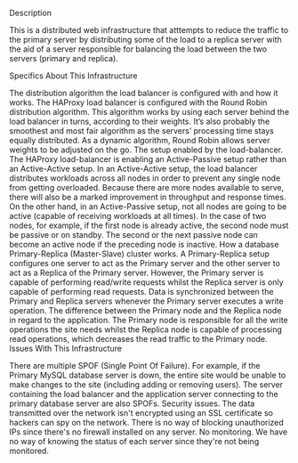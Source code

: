 Description

This is a distributed web infrastructure that atttempts to reduce the traffic to the primary server by distributing some of the load to a replica server with the aid of a server responsible for balancing the load between the two servers (primary and replica).

Specifics About This Infrastructure

The distribution algorithm the load balancer is configured with and how it works.
The HAProxy load balancer is configured with the Round Robin distribution algorithm. This algorithm works by using each server behind the load balancer in turns, according to their weights. It’s also probably the smoothest and most fair algorithm as the servers’ processing time stays equally distributed. As a dynamic algorithm, Round Robin allows server weights to be adjusted on the go.
The setup enabled by the load-balancer.
The HAProxy load-balancer is enabling an Active-Passive setup rather than an Active-Active setup. In an Active-Active setup, the load balancer distributes workloads across all nodes in order to prevent any single node from getting overloaded. Because there are more nodes available to serve, there will also be a marked improvement in throughput and response times. On the other hand, in an Active-Passive setup, not all nodes are going to be active (capable of receiving workloads at all times). In the case of two nodes, for example, if the first node is already active, the second node must be passive or on standby. The second or the next passive node can become an active node if the preceding node is inactive.
How a database Primary-Replica (Master-Slave) cluster works.
A Primary-Replica setup configures one server to act as the Primary server and the other server to act as a Replica of the Primary server. However, the Primary server is capable of performing read/write requests whilst the Replica server is only capable of performing read requests. Data is synchronized between the Primary and Replica servers whenever the Primary server executes a write operation.
The difference between the Primary node and the Replica node in regard to the application.
The Primary node is responsible for all the write operations the site needs whilst the Replica node is capable of processing read operations, which decreases the read traffic to the Primary node.
Issues With This Infrastructure

There are multiple SPOF (Single Point Of Failure).
For example, if the Primary MySQL database server is down, the entire site would be unable to make changes to the site (including adding or removing users). The server containing the load balancer and the application server connecting to the primary database server are also SPOFs.
Security issues.
The data transmitted over the network isn't encrypted using an SSL certificate so hackers can spy on the network. There is no way of blocking unauthorized IPs since there's no firewall installed on any server.
No monitoring.
We have no way of knowing the status of each server since they're not being monitored.
